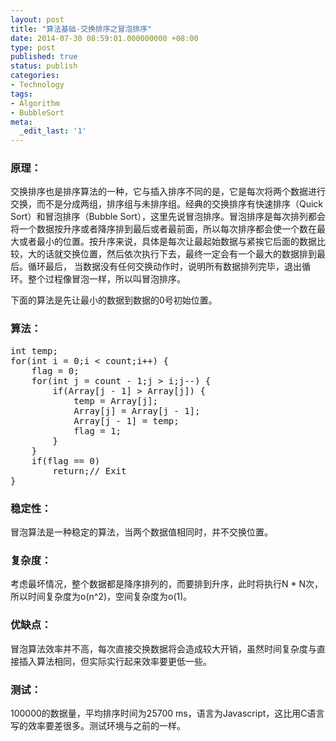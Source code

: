 ```yaml
---
layout: post
title: "算法基础-交换排序之冒泡排序"
date: 2014-07-30 08:59:01.000000000 +08:00
type: post
published: true
status: publish
categories:
- Technology
tags:
- Algorithm
- BubbleSort
meta:
  _edit_last: '1'
---
```

<h3>原理：</h3>
<p>交换排序也是排序算法的一种，它与插入排序不同的是，它是每次将两个数据进行交换，而不是分成两组，排序组与未排序组。经典的交换排序有快速排序（Quick Sort）和冒泡排序（Bubble Sort），这里先说冒泡排序。冒泡排序是每次排列都会将一个数据按升序或者降序排到最后或者最前面，所以每次排序都会使一个数在最大或者最小的位置。按升序来说，具体是每次让最起始数据与紧挨它后面的数据比较，大的话就交换位置，然后依次执行下去，最终一定会有一个最大的数据排到最后。循环最后， 当数据没有任何交换动作时，说明所有数据排列完毕，退出循环。整个过程像冒泡一样，所以叫冒泡排序。</p>
<p>下面的算法是先让最小的数据到数据的0号初始位置。</p>
<!--more-->
<h3>算法：</h3>
<pre>int temp;
for(int i = 0;i &lt; count;i++) {
    flag = 0;
    for(int j = count - 1;j &gt; i;j--) {
        if(Array[j - 1] &gt; Array[j]) {
            temp = Array[j];
            Array[j] = Array[j - 1];
            Array[j - 1] = temp;
            flag = 1;
        }
    }
    if(flag == 0) 
        return;// Exit
}</pre>
<h3>稳定性：</h3>
<p>冒泡算法是一种稳定的算法，当两个数据值相同时，并不交换位置。</p>
<h3>复杂度：</h3>
<p>考虑最坏情况，整个数据都是降序排列的，而要排到升序，此时将执行N * N次，所以时间复杂度为o(n^2)，空间复杂度为o(1)。</p>
<h3>优缺点：</h3>
<p>冒泡算法效率并不高，每次直接交换数据将会造成较大开销，虽然时间复杂度与直接插入算法相同，但实际实行起来效率要更低一些。</p>
<h3>测试：</h3>
<p>100000的数据量，平均排序时间为25700 ms，语言为Javascript，这比用C语言写的效率要差很多。测试环境与之前的一样。</p>
